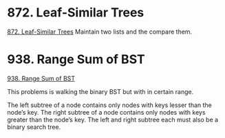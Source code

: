 # 872. Leaf-Similar Trees
[872. Leaf-Similar Trees](https://leetcode.com/problems/leaf-similar-trees/)
Maintain two lists and the compare them.

# 938. Range Sum of BST
[938. Range Sum of BST](https://leetcode.com/problems/range-sum-of-bst/)

This problems is walking the binary BST but with in certain range. 


The left subtree of a node contains only nodes with keys lesser than the node’s key.
The right subtree of a node contains only nodes with keys greater than the node’s key.
The left and right subtree each must also be a binary search tree.
